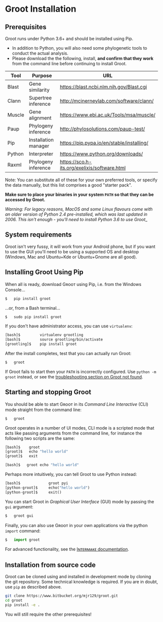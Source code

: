 Groot Installation
==================

Prerequisites
-------------

Groot runs under Python 3.6+ and should be installed using Pip.

* In addition to Python, you will also need some phylogenetic tools to conduct the actual analysis.
* Please download the the following, install, **and confirm that they work** from the command line before continuing to install Groot.

| Tool      | Purpose                | URL                                              |
|-----------|------------------------|--------------------------------------------------|
| Blast     | Gene similarity        | https://blast.ncbi.nlm.nih.gov/Blast.cgi         |
| Clann     | Supertree inference    | http://mcinerneylab.com/software/clann/          |
| Muscle    | Gene alignment         | https://www.ebi.ac.uk/Tools/msa/muscle/          |
| Paup      | Phylogeny inference    | http://phylosolutions.com/paup-test/             |
| Pip       | Installation manager   | https://pip.pypa.io/en/stable/installing/        |
| Python    | Interpreter            | https://www.python.org/downloads/                |
| Raxml     | Phylogeny inference    | https://sco.h-its.org/exelixis/software.html     |

Note: You can substitute all of these for your own preferred tools, or specify the data manually, but this list comprises a good "starter pack".

**Make sure to place your binaries in your system `PATH` so that they can be accessed by Groot.**


_Warning: For legacy reasons, MacOS and some Linux flavours come with an older version of Python 2.4 pre-installed, which was last updated in 2006. This isn't enough - you'll need to install Python 3.6 to use Groot__

System requirements
-------------------

Groot isn't very fussy, it will work from your Android phone, but if you want to use the GUI you'll need to be using a supported OS and desktop (Windows, Mac and Ubuntu+Kde or Ubuntu+Gnome are all good).


Installing Groot Using Pip
--------------------------

When all is ready, download Gʀᴏᴏᴛ using Pip, i.e. from the Windows Console...

```bash
$   pip install groot
```

...or, from a Bash terminal...

```bash
$   sudo pip install groot
```

If you don't have administrator access, you can use `virtualenv`:

```bash
[bash]$         virtualenv grootling
[bash]$         source grootling/bin/activate
[grootling]$    pip install groot
```

After the install completes, test that you can actually run Groot:

```bash
$   groot
```

If Groot fails to start then your `PATH` is incorrectly configured.
Use `python -m groot` instead, or see the [troubleshooting section on Groot not found](troubleshooting#groot-not-found). 


Starting and stopping Groot
---------------------------

You should be able to start Gʀᴏᴏᴛ in its _Command Line Interactive_ (CLI) mode straight from the command line:

```bash
$   groot
```

Groot operates in a number of UI modes, CLI mode is a scripted mode that acts like passing arguments from the command line,
for instance the following two scripts are the same:

```bash
[bash]$    groot
[groot]$   echo "hello world"
[groot]$   exit
```

```bash
[bash]$   groot echo "hello world"
```

Perhaps more intuitively, you can tell Groot to use Python instead:

```python
[bash]$             groot pyi
[python-groot]$     echo("hello world")
[python-groot]$     exit()
```

You can start Groot in _Graphical User Interface_ (GUI) mode by passing the `gui` argument:

```bash
$   groot gui
```

Finally, you can also use Gʀᴏᴏᴛ in your own applications via the python `import` command:

```python
$   import groot
```

For advanced functionality, see the [Iɴᴛᴇʀᴍᴀᴋᴇ documentation](https://bitbucket.org/mjr129/intermake).

Installation from source code
-----------------------------

Groot can be cloned using and installed in development mode by cloning the git repository.
Some technical knowledge is required.
If you are in doubt, use `pip` as described above.

```bash
git clone https://www.bitbucket.org/mjr129/groot.git
cd groot
pip install -e .
```

You will still require the other prerequisites!
